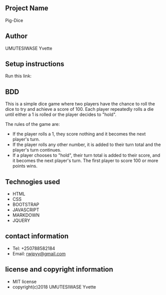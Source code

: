 ## Project Name
Pig-Dice
## Author
UMUTESIWASE Yvette
## Setup instructions
Run this link:

## BDD
This is a simple dice game where two players have the chance to roll the dice to try and achieve a score of 100. Each player repeatedly rolls a die until either a 1 is rolled or the player decides to "hold".

The rules of the game are:

* If the player rolls a 1, they score nothing and it becomes the next player's turn.
* If the player rolls any other number, it is added to their turn total and the player's turn continues.
* If a player chooses to "hold", their turn total is added to their score, and it becomes the next player's turn.
The first player to score 100 or more points wins.
## Technogies used
* HTML
* CSS
* BOOTSTRAP
* JAVASCRIPT
* MARKDOWN
* JQUERY
## contact information
* Tel: +250788582184
* Email: rwjpyy@gmail.com
## license and copyright information
* MIT license
* copyright(c)2018 UMUTESIWASE Yvette